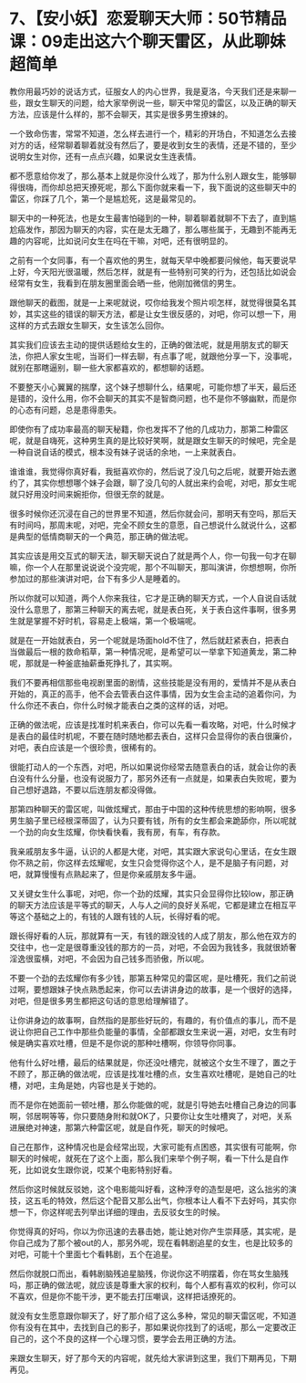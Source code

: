 # 7、【安小妖】恋爱聊天大师：50节精品课：09走出这六个聊天雷区，从此聊妹超简单

教你用最巧妙的说话方式，征服女人的内心世界，我是夏洛，今天我们还是来聊一些，跟女生聊天的问题，给大家举例说一些，聊天中常见的雷区，以及正确的聊天方法，应该是什么样的，那不会聊天，其实是很多男生撩妹的。

一个致命伤害，常常不知道，怎么样去进行一个，精彩的开场白，不知道怎么去接对方的话，经常聊着聊着就没有然后了，要是收到女生的表情，还是不错的，至少说明女生对你，还有一点点兴趣，如果说女生连表情。

都不愿意给你发了，那么基本上就是你没什么戏了，那为什么别人跟女生，能够聊得很嗨，而你却总把天撩死呢，那么下面你就来看一下，我下面说的这些聊天中的雷区，你踩了几个，第一个是尴尬死，这是最常见的。

聊天中的一种死法，也是女生最害怕碰到的一种，聊着聊着就聊不下去了，直到尴尬癌发作，那因为聊天的内容，实在是太无趣了，那么哪些属于，无趣到不能再无趣的内容呢，比如说问女生在吗在干嘛，对吧，还有很明显的。

之前有一个女同事，有一个喜欢他的男生，就每天早中晚都要问候他，每天要说早上好，今天阳光很温暖，然后怎样，就是有一些特别可笑的行为，还包括比如说会经常有女生，我看到在朋友圈里面会晒一些，他刚加微信的男生。

跟他聊天的截图，就是一上来呢就说，哎你给我发个照片呗怎样，就觉得很莫名其妙，其实这些的错误的聊天方法，都是让女生很反感的，对吧，你可以想一下，用这样的方式去跟女生聊天，女生该怎么回你。

其实我们应该去主动的提供话题给女生的，正确的做法呢，就是用朋友式的聊天法，你把人家女生呢，当哥们一样去聊，有点事了呢，就跟他分享一下，没事呢，就别在那瞎逼别，聊一些大家都喜欢的，都想聊的话题。

不要整天小心翼翼的揣摩，这个妹子想聊什么，结果呢，可能你想了半天，最后还是错的，没什么用，你不会聊天的其实不是智商问题，也不是你不够幽默，而是你的心态有问题，总是患得患失。

即使你有了成功率最高的聊天秘籍，你也发挥不了他的几成功力，那第二种雷区呢，就是自嗨死，这种男生真的是比较好笑啊，就是跟女生聊天的时候吧，完全是一种自说自话的模式，根本没有妹子说话的余地，一上来就表白。

谁谁谁，我觉得你真好看，我挺喜欢你的，然后说了没几句之后呢，就要开始去邀约了，其实你想想哪个妹子会跟，聊了没几句的人就出来约会呢，对吧，那女生呢就只好用没时间来婉拒你，但很无奈的就是。

很多时候你还沉浸在自己的世界里不知道，然后你就会问，那明天有空吗，那后天有时间吗，那周末呢，对吧，完全不顾女生的意愿，自己想说什么就说什么，这都是典型的低情商聊天的一个典范，那正确的做法呢。

其实应该是用交互式的聊天法，聊天聊天说白了就是两个人，你一句我一句才在聊嘛，你一个人在那里说说说个没完呢，那个不叫聊天，那叫演讲，你想想啊，你所参加过的那些演讲对吧，台下有多少人是睡着的。

所以你就可以知道，两个人你来我往，它才是正确的聊天方式，一个人自说自话就没什么意思了，那第三种聊天的离去呢，就是表白死，关于表白这件事啊，很多男生就是掌握不好时机，容易走上极端，第一个极端呢。

就是在一开始就表白，另一个呢就是场面hold不住了，然后就赶紧表白，把表白当做最后一根的救命稻草，第一种情况呢，是希望可以一举拿下知道黄龙，第二种呢，那就是一种釜底抽薪垂死挣扎了，其实啊。

我们不要再相信那些电视剧里面的剧情，这些技能是没有用的，爱情并不是从表白开始的，真正的高手，他不会去管表白这件事情，因为女生会主动的追着你问，为什么你还不表白，你什么时候才能表白之类的这样的话，对吧。

正确的做法呢，应该是找准时机来表白，你可以先看一看攻略，对吧，什么时候才是表白的最佳时机呢，不要在随时随地都去表白，这样只会显得你的表白很廉价，对吧，表白应该是一个很珍贵，很稀有的。

很能打动人的一个东西，对吧，所以如果说你经常去随意表白的话，就会让你的表白没有什么分量，也没有说服力了，那另外还有一点就是，如果表白失败呢，要为自己想好退路，不要以后连朋友都没得做。

那第四种聊天的雷区呢，叫做炫耀式，那由于中国的这种传统思想的影响啊，很多男生脑子里已经根深蒂固了，认为只要有钱，所有的女生都会来跪舔你，所以呢就一个劲的向女生炫耀，你快看快看，我有房，有车，有存款。

我亲戚朋友多牛逼，认识的人都是大佬，对吧，其实跟大家说句心里话，在女生跟你不熟之前，你这样去炫耀呢，女生只会觉得你这个人，是不是脑子有问题，对吧，就算慢慢有点熟起来了，但是你亲戚朋友多牛逼。

又关键女生什么事呢，对吧，你一个劲的炫耀，其实只会显得你比较low，那正确的聊天方法应该是平等式的聊天，人与人之间的良好关系呢，它都是建立在相互平等这个基础之上的，有钱的人跟有钱的人玩，长得好看的呢。

跟长得好看的人玩，那就算有一天，有钱的跟没钱的人成了朋友，那么他在双方的交往中，也一定是很尊重没钱的那方的一员，对吧，不会因为我钱多，我就很娇奢淫逸很蛮横，对吧，不会因为自己钱多而骄傲，所以呢。

不要一个劲的去炫耀你有多少钱，那第五种常见的雷区呢，是吐槽死，我们之前说过啊，要想跟妹子快点熟悉起来，你可以去讲讲身边的故事，是一个很好的选择，对吧，但是很多男生都把这句话的意思给理解错了。

让你讲身边的故事啊，自然指的是那些好玩的，有趣的，有价值点的事儿，而不是说让你把自己工作中那些负能量的事情，全部都跟女生来说一遍，对吧，女生有时候是确实喜欢吐槽，但是不是你说的那种吐槽啊，你领导你同事。

他有什么好吐槽，最后的结果就是，你还没吐槽完，就被这个女生不理了，置之于不顾了，那正确的做法呢，应该是找准吐槽的点，女生喜欢吐槽呢，是她自己的吐槽，对吧，主角是她，内容也是关于她的。

而不是你在她面前一顿吐槽，那么你能做的呢，就是引导她去吐槽自己身边的同事啊，邻居啊等等，你只要随身附和就OK了，只要你让女生吐槽爽了，对吧，关系进展绝对神速，那第六种雷区呢，就是自作死，聊天的时候吧。

自己在那作，这种情况也是会经常出现，大家可能有点困惑，其实很有可能啊，你聊天的时候呢，就死在了这个上面，那么我们来举个例子啊，看一下什么是自作死，比如说女生跟你说，哎某个电影特别好看。

然后你这时候就反驳她，这个电影能叫好看，这种浮夸的造型是吧，这么拙劣的演技，这五毛的特效，然后这个配音又那么出气，你根本让人看不下去好吗，其实你想一下，你这样呢去列举出详细的理由，去反驳女生的时候。

你觉得真的好吗，你以为你迅速的去暴击她，能让她对你产生崇拜感，其实呢，是你自己成为了那个被out的人，那另外呢，现在看韩剧追星的女生，也是比较多的对吧，可能十个里面七个看韩剧，五个在追星。

然后你就脱口而出，看韩剧脑残追星脑残，你说你这不明摆着，你在骂女生脑残吗，那正确的做法呢，就应该是尊重大家的权利，每个人都有喜欢的权利，你可以不喜欢，但是你不能干涉，更不能去打压嘲讽，这样把话撩死的。

就没有女生愿意跟你聊天了，好了那介绍了这么多种，常见的聊天雷区呢，不知道你有没有在其中，去找到自己的影子，那如果说你找到了的话呢，那么一定要改正自己的，这个不良的这样一个心理习惯，要学会去用正确的方法。

来跟女生聊天，好了那今天的内容呢，就先给大家讲到这里，我们下期再见，下期再见。